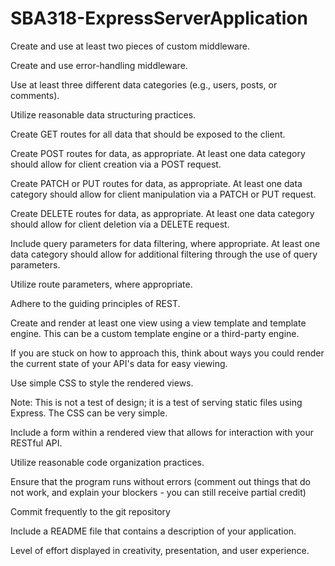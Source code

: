 # SBA318-ExpressServerApplication

Create and use at least two pieces of custom middleware.

Create and use error-handling middleware.

Use at least three different data categories (e.g., users, posts, or comments).	

Utilize reasonable data structuring practices.	

Create GET routes for all data that should be exposed to the client.

Create POST routes for data, as appropriate. At least one data category should allow for client creation via a POST request.

Create PATCH or PUT routes for data, as appropriate. At least one data category should allow for client manipulation via a PATCH or PUT request.

Create DELETE routes for data, as appropriate. At least one data category should allow for client deletion via a DELETE request.

Include query parameters for data filtering, where appropriate. At least one data category should allow for additional filtering through the use of query parameters.


Utilize route parameters, where appropriate.


Adhere to the guiding principles of REST.

Create and render at least one view using a view template and template engine. This can be a custom template engine or a third-party engine.

If you are stuck on how to approach this, think about ways you could render the current state of your API's data for easy viewing.

Use simple CSS to style the rendered views.

Note: This is not a test of design; it is a test of serving static files using Express. The CSS can be very simple.	

Include a form within a rendered view that allows for interaction with your RESTful API.

Utilize reasonable code organization practices.	

Ensure that the program runs without errors (comment out things that do not work, and explain your blockers - you can still receive partial credit)

Commit frequently to the git repository

Include a README file that contains a description of your application.

Level of effort displayed in creativity, presentation, and user experience.